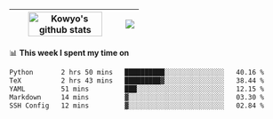 | <a href="https://github.com/anuraghazra/github-readme-stats"><img width="85%" src="https://github-readme-stats.vercel.app/api?username=kowyo&show_icons=true&hide_border=true&theme=transparent" alt="Kowyo's github stats" /></a> | <a href="https://github.com/anuraghazra/github-readme-stats"><img align="center" src="https://github-readme-stats.vercel.app/api/top-langs/?username=kowyo&exclude_repo=Engineering-Competition-Robot,mobile-robot&hide=c,assembly,shaderlab,hlsl,mathematica,cmake&layout=compact&hide_border=true&theme=transparent" /></a> |
| ------------- | ------------- |

📊 **This week I spent my time on**
<!--START_SECTION:waka-->

```txt
Python       2 hrs 50 mins   ██████████░░░░░░░░░░░░░░░   40.16 %
TeX          2 hrs 43 mins   █████████▓░░░░░░░░░░░░░░░   38.44 %
YAML         51 mins         ███░░░░░░░░░░░░░░░░░░░░░░   12.15 %
Markdown     14 mins         ▓░░░░░░░░░░░░░░░░░░░░░░░░   03.30 %
SSH Config   12 mins         ▓░░░░░░░░░░░░░░░░░░░░░░░░   02.84 %
```

<!--END_SECTION:waka-->
